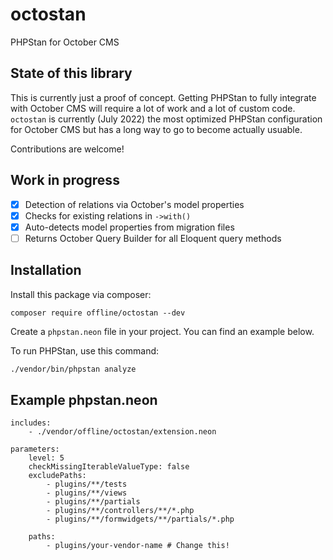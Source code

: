 # octostan

PHPStan for October CMS

## State of this library

This is currently just a proof of concept. Getting PHPStan to fully integrate with October CMS
will require a lot of work and a lot of custom code. `octostan` is currently (July 2022) the most
optimized PHPStan configuration for October CMS but has a long way to go to become actually usuable.

Contributions are welcome!


## Work in progress

* [X] Detection of relations via October's model properties
* [X] Checks for existing relations in `->with()`
* [X] Auto-detects model properties from migration files
* [ ] Returns October Query Builder for all Eloquent query methods

## Installation

Install this package via composer:

```
composer require offline/octostan --dev
```

Create a `phpstan.neon` file in your project. You can find an example below.

To run PHPStan, use this command:

```bash
./vendor/bin/phpstan analyze 
```

## Example phpstan.neon

```neon
includes:
    - ./vendor/offline/octostan/extension.neon

parameters:
    level: 5
    checkMissingIterableValueType: false
    excludePaths:
        - plugins/**/tests
        - plugins/**/views
        - plugins/**/partials
        - plugins/**/controllers/**/*.php
        - plugins/**/formwidgets/**/partials/*.php
        
    paths:
        - plugins/your-vendor-name # Change this!
```
